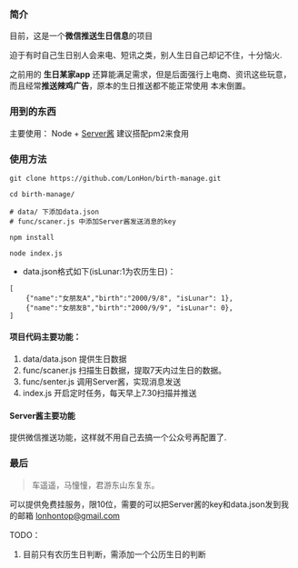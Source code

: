 ### 简介
目前，这是一个**微信推送生日信息**的项目

迫于有时自己生日别人会来电、短讯之类，别人生日自己却记不住，十分恼火.

之前用的 **生日某家app** 还算能满足需求，但是后面强行上电商、资讯这些玩意，而且经常**推送辣鸡广告**，原本的生日推送都不能正常使用 本末倒置。

### 用到的东西
主要使用： Node + [Server酱][1]
建议搭配pm2来食用


### 使用方法
```
git clone https://github.com/LonHon/birth-manage.git

cd birth-manage/

# data/ 下添加data.json
# func/scaner.js 中添加Server酱发送消息的key

npm install

node index.js

```
- data.json格式如下(isLunar:1为农历生日)：
```
[
    {"name":"女朋友A","birth":"2000/9/8", "isLunar": 1},
    {"name":"女朋友B","birth":"2000/9/9", "isLunar": 0},
]
```

#### 项目代码主要功能：
1. data/data.json 提供生日数据
2. func/scaner.js 扫描生日数据，提取7天内过生日的数据。
3. func/senter.js 调用Server酱，实现消息发送
4. index.js 开启定时任务，每天早上7.30扫描并推送

#### Server酱主要功能
提供微信推送功能，这样就不用自己去搞一个公众号再配置了.

### 最后

> 车遥遥，马憧憧，君游东山东复东。

可以提供免费挂服务，限10位，需要的可以把Server酱的key和data.json发到我的邮箱 lonhontop@gmail.com

TODO：
1. 目前只有农历生日判断，需添加一个公历生日的判断

  [1]: https://sc.ftqq.com/3.version